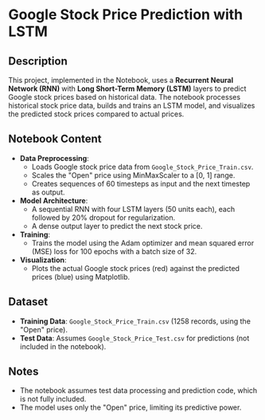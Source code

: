 # Google Stock Price Prediction with LSTM

## Description
This project, implemented in the  Notebook, uses a **Recurrent Neural Network (RNN)** with **Long Short-Term Memory (LSTM)** layers to predict Google stock prices based on historical data. The notebook processes historical stock price data, builds and trains an LSTM model, and visualizes the predicted stock prices compared to actual prices.

## Notebook Content
- **Data Preprocessing**:
  - Loads Google stock price data from `Google_Stock_Price_Train.csv`.
  - Scales the "Open" price using MinMaxScaler to a [0, 1] range.
  - Creates sequences of 60 timesteps as input and the next timestep as output.
- **Model Architecture**:
  - A sequential RNN with four LSTM layers (50 units each), each followed by 20% dropout for regularization.
  - A dense output layer to predict the next stock price.
- **Training**:
  - Trains the model using the Adam optimizer and mean squared error (MSE) loss for 100 epochs with a batch size of 32.
- **Visualization**:
  - Plots the actual Google stock prices (red) against the predicted prices (blue) using Matplotlib.

## Dataset
- **Training Data**: `Google_Stock_Price_Train.csv` (1258 records, using the "Open" price).
- **Test Data**: Assumes `Google_Stock_Price_Test.csv` for predictions (not included in the notebook).

## Notes
- The notebook assumes test data processing and prediction code, which is not fully included.
- The model uses only the "Open" price, limiting its predictive power.
